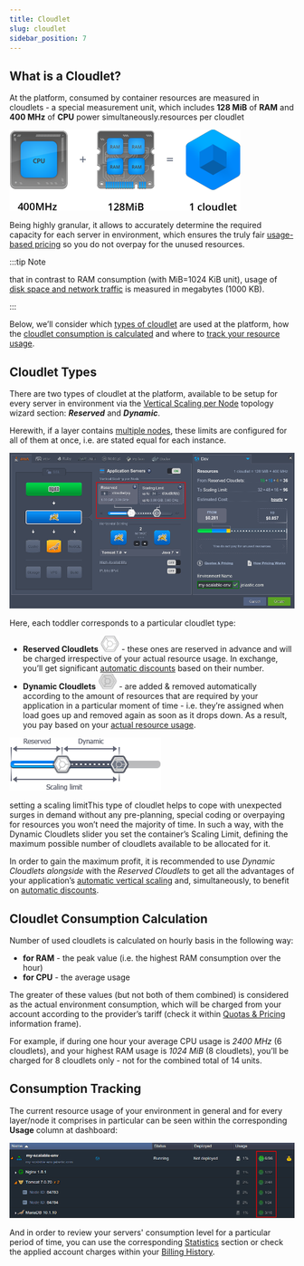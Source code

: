 ```yaml
---
title: Cloudlet
slug: cloudlet
sidebar_position: 7
---
```


## What is a Cloudlet?

At the platform, consumed by container resources are measured in cloudlets - a special measurement unit, which includes **128 MiB** of **RAM** and **400 MHz** of **CPU** power simultaneously.resources per cloudlet

<div style={{
    display:'flex',
    justifyContent: 'center',
    margin: '0 0 1rem 0'
}}>

![Locale Dropdown](./img/Cloudlet/4.71.png)

</div>

Being highly granular, it allows to accurately determine the required capacity for each server in environment, which ensures the truly fair [usage-based pricing](/docs/account-and-pricing/pricing-model-overview) so you do not overpay for the unused resources.

:::tip Note

that in contrast to RAM consumption (with MiB=1024 KiB unit), usage of [disk space and network traffic](/docs/account-and-pricing/resource-charging/charged-resources) is measured in megabytes (1000 KB).

:::

Below, we’ll consider which [types of cloudlet](/docs/platform-overview/cloudlet#cloudlet-types) are used at the platform, how the [cloudlet consumption is calculated](/docs/platform-overview/cloudlet#cloudlet-consumption-calculation) and where to [track your resource usage](/docs/platform-overview/cloudlet#consumption-tracking).

## Cloudlet Types

There are two types of cloudlet at the platform, available to be setup for every server in environment via the [Vertical Scaling per Node](/docs/application-setting/scaling-and-clustering/automatic-vertical-scaling) topology wizard section: **_Reserved_** and **_Dynamic_**.

Herewith, if a layer contains [multiple nodes](/docs/application-setting/scaling-and-clustering/horizontal-scaling), these limits are configured for all of them at once, i.e. are stated equal for each instance.

![Locale Dropdown](./img/Cloudlet/4.72.png)

Here, each toddler corresponds to a particular cloudlet type:

- **Reserved Cloudlets** ![Locale Dropdown](./img/Cloudlet/4.73.png) - these ones are reserved in advance and will be charged irrespective of your actual resource usage. In exchange, you’ll get significant [automatic discounts](/docs/account-and-pricing/automatic-discounts) based on their number.
- **Dynamic Cloudlets** ![Locale Dropdown](./img/Cloudlet/4.74.png) - are added & removed automatically according to the amount of resources that are required by your application in a particular moment of time - i.e. they’re assigned when load goes up and removed again as soon as it drops down. As a result, you pay based on your [actual resource usage](/docs/account-and-pricing/pricing-model-overview).

<div style={{
    display:'flex',
    justifyContent: 'center',
    margin: '0 0 1rem 0'
}}>

![Locale Dropdown](./img/Cloudlet/4.75.png)

</div>

setting a scaling limitThis type of cloudlet helps to cope with unexpected surges in demand without any pre-planning, special coding or overpaying for resources you won’t need the majority of time. In such a way, with the Dynamic Cloudlets slider you set the container’s Scaling Limit, defining the maximum possible number of cloudlets available to be allocated for it.

In order to gain the maximum profit, it is recommended to use _Dynamic Cloudlets alongside_ with the _Reserved Cloudlets_ to get all the advantages of your application’s [automatic vertical scaling](/docs/application-setting/scaling-and-clustering/automatic-vertical-scaling) and, simultaneously, to benefit on [automatic discounts](/docs/account-and-pricing/automatic-discounts).

## Cloudlet Consumption Calculation

Number of used cloudlets is calculated on hourly basis in the following way:

- **for RAM** - the peak value (i.e. the highest RAM consumption over the hour)
- **for CPU** - the average usage

The greater of these values (but not both of them combined) is considered as the actual environment consumption, which will be charged from your account according to the provider’s tariff (check it within [Quotas & Pricing](/docs/account-and-pricing/resource-charging/pricing-faq) information frame).

For example, if during one hour your average CPU usage is _2400 MHz_ (6 cloudlets), and your highest RAM usage is _1024 MiB_ (8 cloudlets), you’ll be charged for 8 cloudlets only - not for the combined total of 14 units.

## Consumption Tracking

The current resource usage of your environment in general and for every layer/node it comprises in particular can be seen within the corresponding **Usage** column at dashboard:

![Locale Dropdown](./img/Cloudlet/4.76.png)

And in order to review your servers' consumption level for a particular period of time, you can use the corresponding [Statistics](/docs/application-setting/built-in-monitoring/statistics) section or check the applied account charges within your [Billing History](/docs/account-and-pricing/resource-charging/monitoring-consumed-resources).
